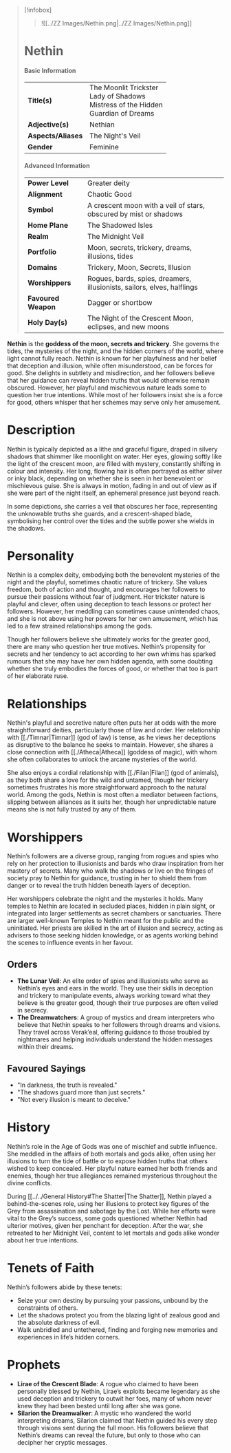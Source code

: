 > [!infobox]
> > ![[../ZZ Images/Nethin.png|../ZZ Images/Nethin.png]]  
> # Nethin
> #### Basic Information
> |  |   |
> |---|---|
> | **Title(s)** | The Moonlit Trickster<br>Lady of Shadows<br>Mistress of the Hidden<br>Guardian of Dreams |
> | **Adjective(s)** | Nethian |
> | **Aspects/Aliases** | The Night's Veil |
> | **Gender** | Feminine |
> 
> #### Advanced Information
> |  |  | 
> | --- | --- |
> | **Power Level** | Greater deity |
> | **Alignment** | Chaotic Good |
> | **Symbol** | A crescent moon with a veil of stars, obscured by mist or shadows |
> | **Home Plane** | The Shadowed Isles |
> | **Realm** | The Midnight Veil |
> | **Portfolio** | Moon, secrets, trickery, dreams, illusions, tides |
> | **Domains** | Trickery, Moon, Secrets, Illusion |
> | **Worshippers** | Rogues, bards, spies, dreamers, illusionists, sailors, elves, halflings |
> | **Favoured Weapon** | Dagger or shortbow |
> | **Holy Day(s)** | The Night of the Crescent Moon, eclipses, and new moons |

**Nethin** is the **goddess of the moon, secrets and trickery**. She governs the tides, the mysteries of the night, and the hidden corners of the world, where light cannot fully reach. Nethin is known for her playfulness and her belief that deception and illusion, while often misunderstood, can be forces for good. She delights in subtlety and misdirection, and her followers believe that her guidance can reveal hidden truths that would otherwise remain obscured. However, her playful and mischievous nature leads some to question her true intentions. While most of her followers insist she is a force for good, others whisper that her schemes may serve only her amusement.

# Description
Nethin is typically depicted as a lithe and graceful figure, draped in silvery shadows that shimmer like moonlight on water. Her eyes, glowing softly like the light of the crescent moon, are filled with mystery, constantly shifting in colour and intensity. Her long, flowing hair is often portrayed as either silver or inky black, depending on whether she is seen in her benevolent or mischievous guise. She is always in motion, fading in and out of view as if she were part of the night itself, an ephemeral presence just beyond reach.

In some depictions, she carries a veil that obscures her face, representing the unknowable truths she guards, and a crescent-shaped blade, symbolising her control over the tides and the subtle power she wields in the shadows.

# Personality
Nethin is a complex deity, embodying both the benevolent mysteries of the night and the playful, sometimes chaotic nature of trickery. She values freedom, both of action and thought, and encourages her followers to pursue their passions without fear of judgment. Her trickster nature is playful and clever, often using deception to teach lessons or protect her followers. However, her meddling can sometimes cause unintended chaos, and she is not above using her powers for her own amusement, which has led to a few strained relationships among the gods.

Though her followers believe she ultimately works for the greater good, there are many who question her true motives. Nethin’s propensity for secrets and her tendency to act according to her own whims has sparked rumours that she may have her own hidden agenda, with some doubting whether she truly embodies the forces of good, or whether that too is part of her elaborate ruse.

# Relationships
Nethin's playful and secretive nature often puts her at odds with the more straightforward deities, particularly those of law and order. Her relationship with [[./Timnar|Timnar]] (god of law) is tense, as he views her deceptions as disruptive to the balance he seeks to maintain. However, she shares a close connection with [[./Atheca|Atheca]] (goddess of magic), with whom she often collaborates to unlock the arcane mysteries of the world.

She also enjoys a cordial relationship with [[./Filan|Filan]] (god of animals), as they both share a love for the wild and untamed, though her trickery sometimes frustrates his more straightforward approach to the natural world. Among the gods, Nethin is most often a mediator between factions, slipping between alliances as it suits her, though her unpredictable nature means she is not fully trusted by any of them.

# Worshippers
Nethin’s followers are a diverse group, ranging from rogues and spies who rely on her protection to illusionists and bards who draw inspiration from her mastery of secrets. Many who walk the shadows or live on the fringes of society pray to Nethin for guidance, trusting in her to shield them from danger or to reveal the truth hidden beneath layers of deception.

Her worshippers celebrate the night and the mysteries it holds. Many temples to Nethin are located in secluded places, hidden in plain sight, or integrated into larger settlements as secret chambers or sanctuaries. There are larger well-known Temples to Nethin meant for the public and the uninitiated. Her priests are skilled in the art of illusion and secrecy, acting as advisers to those seeking hidden knowledge, or as agents working behind the scenes to influence events in her favour.

## Orders
- **The Lunar Veil**: An elite order of spies and illusionists who serve as Nethin’s eyes and ears in the world. They use their skills in deception and trickery to manipulate events, always working toward what they believe is the greater good, though their true purposes are often veiled in secrecy.
- **The Dreamwatchers**: A group of mystics and dream interpreters who believe that Nethin speaks to her followers through dreams and visions. They travel across Verak’eal, offering guidance to those troubled by nightmares and helping individuals understand the hidden messages within their dreams.

## Favoured Sayings
- "In darkness, the truth is revealed."
- "The shadows guard more than just secrets."
- "Not every illusion is meant to deceive."

# History
Nethin’s role in the Age of Gods was one of mischief and subtle influence. She meddled in the affairs of both mortals and gods alike, often using her illusions to turn the tide of battle or to expose hidden truths that others wished to keep concealed. Her playful nature earned her both friends and enemies, though her true allegiances remained mysterious throughout the divine conflicts. 

During [[../../General History#The Shatter|The Shatter]], Nethin played a behind-the-scenes role, using her illusions to protect key figures of the Grey from assassination and sabotage by the Lost. While her efforts were vital to the Grey’s success, some gods questioned whether Nethin had ulterior motives, given her penchant for deception. After the war, she retreated to her Midnight Veil, content to let mortals and gods alike wonder about her true intentions.

# Tenets of Faith
Nethin’s followers abide by these tenets:
- Seize your own destiny by pursuing your passions, unbound by the constraints of others.
- Let the shadows protect you from the blazing light of zealous good and the absolute darkness of evil.
- Walk unbridled and untethered, finding and forging new memories and experiences in life’s hidden corners.

# Prophets
- **Lirae of the Crescent Blade**: A rogue who claimed to have been personally blessed by Nethin, Lirae’s exploits became legendary as she used deception and trickery to outwit her foes, many of whom never knew they had been bested until long after she was gone.
- **Silarion the Dreamwalker**: A mystic who wandered the world interpreting dreams, Silarion claimed that Nethin guided his every step through visions sent during the full moon. His followers believe that Nethin’s dreams can reveal the future, but only to those who can decipher her cryptic messages.